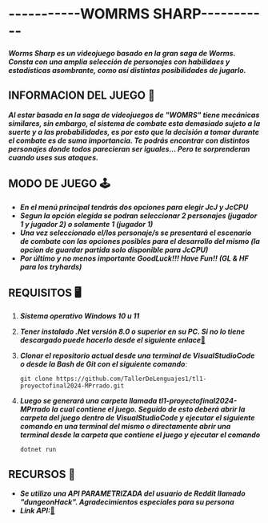 # -----------WOMRMS SHARP-----------

**_Worms Sharp es un videojuego basado en la gran saga de Worms. Consta con una amplia selección de personajes con habilidaes y estadísticas asombrante, como así distintas posibilidades de jugarlo._**

## INFORMACION DEL JUEGO 📖
**_Al estar basada en la saga de videojuegos de **"WOMRS"** tiene mecánicas similares, sin embargo, el sistema de combate esta demasiado sujeto a la suerte y a las probabilidades, es por esto que la decisión a tomar durante el combate es de suma importancia. Te podrás encontrar con distintos personajes donde todos parecieran ser iguales... Pero te sorprenderan cuando uses sus ataques._**

## MODO DE JUEGO 🕹️
- **_En el menú principal tendrás dos opciones para elegir **JcJ** y **JcCPU**_**
- **_Segun la opción elegida se podran seleccionar 2 personajes (jugador 1 y jugador 2) o solamente 1 (jugador 1)_**
- **_Una vez seleccionado el/los personaje/s se presentará el escenario de combate con las opciones posibles para el desarrollo del mismo (la opcion de guardar partida solo disponible para **JcCPU**)_**
- **_Por último y no menos importante **GoodLuck!!!** **Have Fun!!** (GL & HF para los tryhards)_**

## REQUISITOS 🖥️
1. **_Sistema operativo Windows 10 u 11_**
2. **_Tener instalado .Net versión 8.0 o superior en su PC. Si no lo tiene descargado puede hacerlo desde el siguiente enlace_**[🔗](https://dotnet.microsoft.com/en-us/download/dotnet/8.0)
3. **_Clonar el repositorio actual desde una terminal de VisualStudioCode o desde la Bash de Git con el siguiente comando_**:

    ``` 
    git clone https://github.com/TallerDeLenguajes1/tl1-proyectofinal2024-MPrrado.git
    ```

4. **_Luego se generará una carpeta llamada **tl1-proyectofinal2024-MPrrado** la cual contiene el juego. Seguido de esto deberá abrir la carpeta del juego dentro de VisualStudioCode y ejecutar el siguiente comando en una terminal del mismo o directamente abrir una terminal desde la carpeta que contiene el juego y ejecutar el comando_**
    
    ```
    dotnet run
    ```
## RECURSOS 🧰
- **_Se utilizo una API PARAMETRIZADA del usuario de Reddit llamado "dungeonHack". Agradecimientos especiales para su persona_**
- **_Link API:_**[🔗](https://names.ironarachne.com/)
